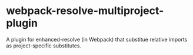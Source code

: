 # webpack-resolve-multiproject-plugin
A plugin for enhanced-resolve (in Webpack) that substitue relative imports as project-specific substitutes.
